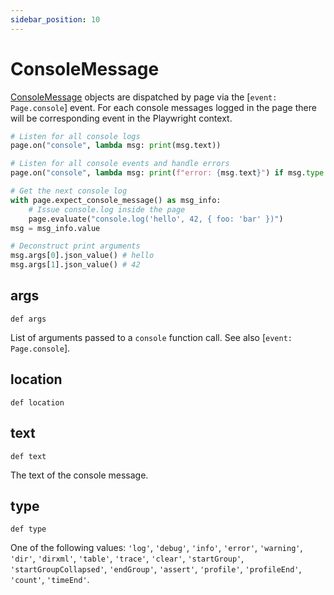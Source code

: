 ```yaml
---
sidebar_position: 10
---
```


# ConsoleMessage

[ConsoleMessage](./console_message) objects are dispatched by page via the [`event: Page.console`] event. For each console messages logged
in the page there will be corresponding event in the Playwright context.

```python sync title=example_585cbbd055f47a5d0d7a6197d90874436cd4a2d50a92956723fc69336f8ccee9.py
# Listen for all console logs
page.on("console", lambda msg: print(msg.text))

# Listen for all console events and handle errors
page.on("console", lambda msg: print(f"error: {msg.text}") if msg.type == "error" else None)

# Get the next console log
with page.expect_console_message() as msg_info:
    # Issue console.log inside the page
    page.evaluate("console.log('hello', 42, { foo: 'bar' })")
msg = msg_info.value

# Deconstruct print arguments
msg.args[0].json_value() # hello
msg.args[1].json_value() # 42

```



## args

```
def args
```

List of arguments passed to a `console` function call. See also [`event: Page.console`].

## location

```
def location
```



## text

```
def text
```

The text of the console message.

## type

```
def type
```

One of the following values: `'log'`, `'debug'`, `'info'`, `'error'`, `'warning'`, `'dir'`, `'dirxml'`, `'table'`,
`'trace'`, `'clear'`, `'startGroup'`, `'startGroupCollapsed'`, `'endGroup'`, `'assert'`, `'profile'`, `'profileEnd'`,
`'count'`, `'timeEnd'`.
